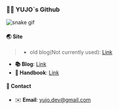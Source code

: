 ### 🙋‍♂️ YUJO\`s Github

![snake gif](https://github.com/yujo11/yujo11/blob/output/github-contribution-grid-snake.gif)

#### 🌏 Site

> - old blog(Not currently used): [Link](https://velog.io/@yujo?tag=TIL)

- **📚 Blog**: [Link](https://yujo11.github.io/)
- **📖 Handbook**: [Link](https://yujo.gitbook.io/handbook/)

#### 🔗 **Contact**

- ✉️ **Email**: yujo.dev@gmail.com
